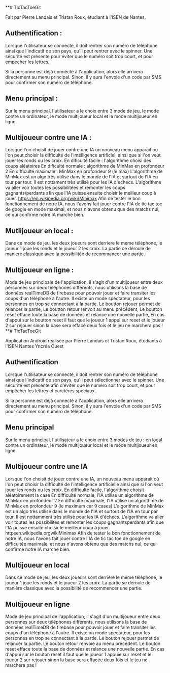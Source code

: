 **# TicTacToeGit

Fait par Pierre Landais et Tristan Roux, étudiant à l'ISEN de Nantes,

## Authentification : 
Lorsque l'utilisateur se connecte, il doit rentrer son numéro de téléphone ainsi que l'indicatif de son pays, qu'il peut rentrer avec le spinner.
Une sécurité est présente pour éviter que le numéro soit trop court, et pour empecher les lettres. 

Si la personne est déjà connécté à l'application, alors elle arrivera directement au menu principal. Sinon, il y aura l'envoie d'un code par SMS pour confirmer son numéro de téléphone. 

## Menu principal : 
Sur le menu principal, l'utilisateur a le choix entre 3 mode de jeu, le mode contre un ordinateur, le mode multijoueur local et le mode multijoueur en ligne. 

## Multijoueur contre une IA : 
Lorsque l'on choisit de jouer contre une IA un nouveau menu apparait ou l'on peut choisir la difficulté de l'intélligence artificiel, ainsi que si l'on veut jouer les ronds ou les croix. 
En dificulté facile : l'algorithme choisi des coups aléatoires
En dificulté normale : algorithme de MinMax en profondeur 2
En difficulté maximale : MinMax en profondeur 9 (le max)
L'algorithme de MinMax est un algo très utilisé dans le monde de l'IA et surtout de l'IA en tour par tour. Il est nottament très utilisé pour les IA d'echecs. L'algorithme va aller voir toutes les possibilitées et remonter les coups gagnants/perdants afin que l'IA puisse ensuite choisir le meilleur coup à jouer. https://en.wikipedia.org/wiki/Minimax
Afin de tester le bon fonctionnement de notre IA, nous l'avons fait jouer contre l'IA de tic tac toe de google en mode maximal, et nous n'avons obtenu que des matchs nul, ce qui confirme notre IA marche bien.

## Mutlijoueur en local : 
Dans ce mode de jeu, les deux joueurs sont derriere le meme téléphone, le joueur 1 joue les ronds et le joueur 2 les croix. La partie ce déroule de maniere classique avec la possibilitée de recommancer une partie. 

## Multijoueur en ligne : 
Mode de jeu principale de l'application, il s'agit d'un multijoueur entre deux personnes sur deux téléphones différents, nous utilisons la base de données realTimeDB de firebase pour pouvoir jouer et faire transiter les coups d'un téléphone à l'autre. 
Il existe un mode spéctateur, pour les personnes en trop se connectant à la partie. 
Le boutton rejouer permet de relancer la partie, 
Le boutton retour renvoit au menu précédent,
Le boutton reset efface toute la base de données et relance une nouvelle partie,
En cas d'appui sur le boutton reset il faut que le joueur 1 appui sur reset et le joueur 2 sur rejouer sinon la base sera effacé deux fois et le jeu ne marchera pas !
**# TicTacToeGit

Application Android réalisée par Pierre Landais et Tristan Roux, étudiants à l'ISEN Nantes Yncréa Ouest

## Authentification  
Lorsque l'utilisateur se connecte, il doit rentrer son numéro de téléphone ainsi que l'indicatif de son pays, qu'il peut sélectionner avec le spinner.
Une sécurité est présente afin d'éviter que le numéro soit trop court, et pour empêcher les lettres et carctères spéciaux.

Si la personne est déjà connecté à l'application, alors elle arrivera directement au menu principal. Sinon, il y aura l'envoie d'un code par SMS pour confirmer son numéro de téléphone. 

## Menu principal  
Sur le menu principal, l'utilisateur a le choix entre 3 modes de jeu : en local contre un ordinateur, le mode multijoueur local et le mode multijoueur en ligne. 

## Multijoueur contre une IA  
Lorsque l'on choisit de jouer contre une IA, un nouveau menu apparait où l'on peut choisir la difficulté de l'intelligence artificielle ainsi que si l'on veut jouer les ronds ou les croix. 
En difficulté facile, l'algorithme choisit aléatoirement la case
En difficulté normale, l'IA utilise un algorithme de MinMax en profondeur 2
En difficulté maximale, l'IA utilise un algorithme de MinMax en profondeur 9 (le maximum car 9 cases)
L'algorithme de MinMax est un algo très utilisé dans le monde de l'IA et surtout de l'IA en tour par tour. Il est nottamment très utilisé pour les IA d'échecs. L'algorithme va aller voir toutes les possibilités et remonter les coups gagnantsperdants afin que l'IA puisse ensuite choisir le meilleur coup à jouer. httpsen.wikipedia.orgwikiMinimax
Afin de tester le bon fonctionnement de notre IA, nous l'avons fait jouer contre l'IA de tic tac toe de google en difficultée maximale, et nous n'avons obtenu que des matchs nul, ce qui confirme notre IA marche bien.

## Multijoueur en local  
Dans ce mode de jeu, les deux joueurs sont derrière le même téléphone, le joueur 1 joue les ronds et le joueur 2 les croix. La partie se déroule de manière classique avec la possibilité de recommencer une partie. 

## Multijoueur en ligne  
Mode de jeu principal de l'application, il s'agit d'un multijoueur entre deux personnes sur deux téléphones différents, nous utilisons la base de données realTimeDB de firebase pour pouvoir jouer et faire transiter les coups d'un téléphone à l'autre. 
Il existe un mode spectateur, pour les personnes en trop se connectant à la partie. 
Le bouton rejouer permet de relancer la partie.
Le bouton retour renvoie au menu précédent.
Le bouton reset efface toute la base de données et relance une nouvelle partie.
En cas d'appui sur le bouton reset il faut que le joueur 1 appuie sur reset et le joueur 2 sur rejouer sinon la base sera effacée deux fois et le jeu ne marchera pas !

